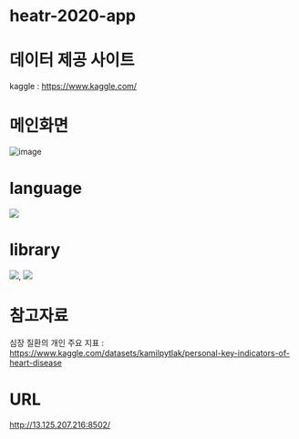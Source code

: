 # heatr-2020-app

# 데이터 제공 사이트
kaggle : https://www.kaggle.com/

# 메인화면

![image](https://user-images.githubusercontent.com/105832431/172337139-ad025e76-dab0-4938-8eaa-6f1e763ebae0.png)

# language
<img src="https://img.shields.io/badge/python-3776AB?style=flat-square&logo=python&logoColor=white"/>

# library
<img src="https://img.shields.io/badge/Streamlit-FF4B4B?style=flat-square&logo=Streamlit&logoColor=white"/>,
<img src="https://img.shields.io/badge/pandas-150458?style=flat-square&logo=pandas&logoColor=white"/>


# 참고자료
심장 질환의 개인 주요 지표 : https://www.kaggle.com/datasets/kamilpytlak/personal-key-indicators-of-heart-disease

# URL
http://13.125.207.216:8502/
